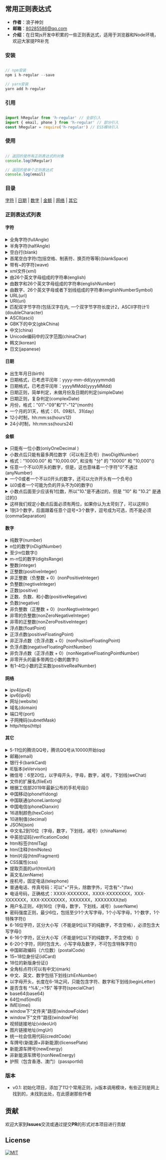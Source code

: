 ## 常用正则表达式

* **作者**：浪子神剑
* **邮箱**：<80285586@qq.com> 
* **介绍**：在日常js开发中积累的一些正则表达式，适用于浏览器和Node环境，欢迎大家提PR补充

### 安装
```javascript

// npm安装
npm i h-regular --save

// yarn安装
yarn add h-regular

```

### 引用
```javascript

import hRegular from 'h-regular' // 全部引入
import { email, phone } from 'h-regular' // 部分引入
const hRegular = require('h-regular') // ES5模块引入

```

### 使用
```javascript

// 返回的是所有正则表达式的对象
console.log(hRegular)

// 返回的是单个正则表达式
console.log(email)

```
### 目录
[字符](#character) | [日期](#date)  | [数字](#number)  | [金额](#money)  | [网络](#network)  | [其它](#other) 

### 正则表达式列表

<p id="character"></p>

#### 字符
<details>
<summary>全角字符(fullAngle)</summary>
<p>举例：</p>
<pre><code>
1. /[^\uFF00-\uFFFF]/g
2. /[^\x00-\xff]/g
</code></pre>
</details>

<details>
<summary>半角字符(halfAngle)</summary>
<p>举例：这是半角字符</p>
<pre><code>
/[\x00-\xff]/g
</code></pre>
</details>

<details>
<summary>空白行(blank)</summary>
<p>举例：第一行\n第三行（中间第二行为空）</p>
<pre><code>
/\n\s*\r/
</code></pre>
</details>

<details>
<summary>首尾空白字符(包括空格、制表符、换页符等等)(blankSpace)</summary>
<p>举例：  测试首尾空白字符  </p>
<pre><code>
1. /^\s*|\s*$/
2. /^[\s\uFEFF\xA0]+|[\s\uFEFF\xA0]+$/g
</code></pre>
</details>

<details>
<summary>带有~的字符(wave)</summary>
<p>举例：我带有~符号哦！</p>
<pre><code>
/[^~\x22]+/i
</code></pre>
</details>

<details>
<summary>xml文件(xml)</summary>
<p>举例：</p>
<pre><code>
/^([a-zA-Z]+-?)+[a-zA-Z0-9]+\\.[x|X][m|M][l|L]$/
</code></pre>
</details>

<details>
<summary>由26个英文字母组成的字符串(english)</summary>
<p>举例：test</p>
<pre><code>
/^[A-Za-z]+$/
</code></pre>
</details>

<details>
<summary>由数字和26个英文字母组成的字符串(englishNumber)</summary>
<p>举例：0123test456</p>
<pre><code>
/^[A-Za-z0-9]+$/
</code></pre>
</details>

<details>
<summary>由数字、26个英文字母或者下划线组成的字符串(englishNumberSymbol)</summary>
<p>举例：</p>
<pre><code>
/^\w+$/
</code></pre>
</details>

<details>
<summary>URL(url)</summary>
<p>举例：</p>
<pre><code>
1. /^https?:\/\/(([a-zA-Z0-9_-])+(\.)?)*(:\d+)?(\/((\.)?(\?)?=?&?[a-zA-Z0-9_-](\?)?)*)*$/i
2. /^(https?:\\/\\/)?([\\da-z\\.-]+)\\.([a-z\\.]{2,6})([\/\\w \\.-]*)*\/?$/$1
3. /[-a-zA-Z0-9@:%._\+~#=]{2,256}\.[a-z]{2,6}\b([-a-zA-Z0-9@:%_\+.~#?&//=]*)/i
4. /https?:\/\/[^\s]*/
5. /^(f|ht){1}(tp|tps):\/\/([\w-]+\.)+[\w-]+(\/[\w- ./?%&=]*)?/
</code></pre>
</details>

<details>
<summary>URI(uri)</summary>
<p>举例：</p>
<pre><code>
/[a-zA-z]+:\/\/[^\s]*/
</code></pre>
</details>

<details>
<summary>匹配双字节字符(包括汉字在内, 一个双字节字符长度计2，ASCII字符计1)(doubleCharacter)</summary>
<p>举例：</p>
<pre><code>
/[^\x00-\xff]/g
</code></pre>
</details>

<details>
<summary>ASCII(ascii)</summary>
<p>举例：</p>
<pre><code>
/\x20-\x7f/
</code></pre>
</details>

<details>
<summary>GBK下的中文(gbkChina)</summary>
<p>举例：</p>
<pre><code>
/\xa1-\xff/
</code></pre>
</details>

<details>
<summary>中文(china)</summary>
<p>举例：</p>
<pre><code>
1. /[\u4E00-\u9FA5]/
2. /^[\u4e00-\u9fa5],{0,}$/
3. /^(?:[\u3400-\u4DB5\u4E00-\u9FEA\uFA0E\uFA0F\uFA11\uFA13\uFA14\uFA1F\uFA21\uFA23\uFA24\uFA27-\uFA29]|[\uD840-\uD868\uD86A-\uD86C\uD86F-\uD872\uD874-\uD879][\uDC00-\uDFFF]|\uD869[\uDC00-\uDED6\uDF00-\uDFFF]|\uD86D[\uDC00-\uDF34\uDF40-\uDFFF]|\uD86E[\uDC00-\uDC1D\uDC20-\uDFFF]|\uD873[\uDC00-\uDEA1\uDEB0-\uDFFF]|\uD87A[\uDC00-\uDFE0])+$/
</code></pre>
</details>

<details>
<summary>Unicode编码中的汉字范围(chinaChar)</summary>
<p>举例：</p>
<pre><code>
/^[\u2E80-\u9FFF]+$/
</code></pre>
</details>

<details>
<summary>韩文(korean)</summary>
<p>举例：</p>
<pre><code>
/^\x3130-\x318F$/
</code></pre>
</details>

<details>
<summary>日文(japanese)</summary>
<p>举例：</p>
<pre><code>
/^\u0800-\u4e00$/
</code></pre>
</details>

<p id="date"></p>

#### 日期
<details>
<summary>出生年月日(birth)</summary>
<p>举例：</p>
<pre><code>
/^(19|20)\d{2}\-((0?[1-9])|(1[0-2]))\-((0?[1-9])|([1-2]\d)|3[01])$/
</code></pre>
</details>

<details>
<summary>日期格式，已考虑平闰年：yyyy-mm-dd(yyyymmdd)</summary>
<p>举例：</p>
<pre><code>
1. /^[1-2][0-9][0-9][0-9]-[0-1]{0,1}[0-9]-[0-3]{0,1}[0-9]$/
2. /^(?:(?!0000)[0-9]{4}-(?:(?:0[1-9]|1[0-2])-(?:0[1-9]|1[0-9]|2[0-8])|(?:0[13-9]|1[0-2])-(?:29|30)|(?:0[13578]|1[02])-31)|(?:[0-9]{2}(?:0[48]|[2468][048]|[13579][26])|(?:0[48]|[2468][048]|[13579][26])00)-02-29)$/
</code></pre>
</details>

<details>
<summary>日期格式，已考虑平闰年：yyyyMMdd(yyyyMMdd)</summary>
<p>举例：</p>
<pre><code>
/^(?:(?!0000)[0-9]{4}(?:(?:0[1-9]|1[0-2])(?:0[1-9]|1[0-9]|2[0-8])|(?:0[13-9]|1[0-2])(?:29|30)|(?:0[13578]|1[02])31)|(?:[0-9]{2}(?:0[48]|[2468][048]|[13579][26])|(?:0[48]|[2468][048]|[13579][26])00)0229)$/
</code></pre>
</details>

<details>
<summary>日期正则，简单判定，未做月份及日期的判定(simpleDate)</summary>
<p>举例：</p>
<pre><code>
/^\d{4}(\-)\d{1,2}\1\d{1,2}$/
</code></pre>
</details>

<details>
<summary>日期正则，复杂判定(complexDate)</summary>
<p>举例：</p>
<pre><code>
/^(?:(?!0000)[0-9]{4}-(?:(?:0[1-9]|1[0-2])-(?:0[1-9]|1[0-9]|2[0-8])|(?:0[13-9]|1[0-2])-(?:29|30)|(?:0[13578]|1[02])-31)|(?:[0-9]{2}(?:0[48]|[2468][048]|[13579][26])|(?:0[48]|[2468][048]|[13579][26])00)-02-29)$/
</code></pre>
</details>

<details>
<summary>月份，格式："01"-"09"和"1"-"12"(month)</summary>
<p>举例：05</p>
<pre><code>
/^(0?[1-9]|1[0-2])$/
</code></pre>
</details>

<details>
<summary>一个月的31天，格式：01、09和1、31(day)</summary>
<p>举例：31</p>
<pre><code>
/^((0?[1-9])|((1|2)[0-9])|30|31)$/
</code></pre>
</details>

<details>
<summary>12小时制，hh:mm:ss(hours12)</summary>
<p>举例：11:32:23</p>
<pre><code>
/^(?:1[0-2]|0?[1-9]):[0-5]\d:[0-5]\d$/
</code></pre>
</details>

<details>
<summary>24小时制，hh:mm:ss(hours24)</summary>
<p>举例：17:32:23</p>
<pre><code>
/^(?:[01]\d|2[0-3]):[0-5]\d:[0-5]\d$/
</code></pre>
</details>

<p id="money"></p>

#### 金额
<details>
<summary>只能有一位小数(onlyOneDecimal )</summary>
<p>举例：</p>
<pre><code>
/^[0-9]{1,3}(,[0-9]{3})*(.[0-9]{1,2})?$/
</code></pre>
</details>

<details>
<summary>小数点后只能有最多两位数字（可以有正负号）(twoDigitNumber)</summary>
<p>举例：-36.58</p>
<pre><code>
/^[+-]*(\d)*(\.\d{0,2})*$/
</code></pre>
</details>

<details>
<summary>格式："10000.00" 和 "10,000.00", 和没有 "分" 的 "10000" 和 "10,000"()</summary>
<p>举例：</p>
<pre><code>
/^[1-9][0-9]*$/
</code></pre>
</details>

<details>
<summary>任意一个不以0开头的数字，但是，这也意味着一个字符"0"不通过(anyNumber)</summary>
<p>举例：</p>
<pre><code>
/^(0|[1-9][0-9]*)$/
</code></pre>
</details>

<details>
<summary>一个0或者一个不以0开头的数字，还可以允许开头有一个负号()</summary>
<p>举例：</p>
<pre><code>
/^(0|-?[1-9][0-9]*)$/
</code></pre>
</details>

<details>
<summary>以0或者一个可能为负的开头不为0的数字()</summary>
<p>举例：</p>
<pre><code>
/^[0-9]+(.[0-9]+)?$/
</code></pre>
</details>

<details>
<summary>小数点后面至少应该有1位数，所以"10."是不通过的，但是 "10" 和 "10.2" 是通过的()</summary>
<p>举例：</p>
<pre><code>
/^[0-9]+(.[0-9]{2})?$/
</code></pre>
</details>

<details>
<summary>这样我们规定小数点后面必须有两位，如果你认为太苛刻了，可以这样()</summary>
<p>举例：</p>
<pre><code>
/^[0-9]+(.[0-9]{1,2})?$/
</code></pre>
</details>

<details>
<summary>1到3个数字，后面跟着任意个逗号+3个数字，逗号成为可选，而不是必须(commaSeparation)</summary>
<p>举例：</p>
<pre><code>
/^([0-9]+|[0-9]{1,3}(,[0-9]{3})*)(.[0-9]{1,2})?$/
</code></pre>
</details>

<p id="number"></p>

#### 数字
<details>
<summary>纯数字(number)</summary>
<p>举例：</p>
<pre><code>
1. /^-?\d*\.?\d+$/
2. /^[0-9]*$/
</code></pre>
</details>

<details>
<summary>n位的数字(nDigitNumber)</summary>
<p>举例：</p>
<pre><code>
/^\d{n}$/
</code></pre>
</details>

<details>
<summary>至少n位数字()</summary>
<p>举例：</p>
<pre><code>
/^\d{n,}$/
</code></pre>
</details>

<details>
<summary>m-n位的数字(digitsRange)</summary>
<p>举例：58</p>
<pre><code>
/^\d{m,n}$
</code></pre>
</details>

<details>
<summary>整数(integer)</summary>
<p>举例：</p>
<pre><code>
1. /^-?\d+$/
2. /^-?[1-9]\d*$/
</code></pre>
</details>

<details>
<summary>正整数(positiveInteger)</summary>
<p>举例：</p>
<pre><code>
1. /^\d+$/
2. /^[1-9]\d*$/
</code></pre>
</details>

<details>
<summary>非正整数（负整数 + 0）(nonPositiveInteger)</summary>
<p>举例：</p>
<pre><code>
1. /^-[1-9]\d*|0$/
2. /^((-\d+)|(0+))$/
</code></pre>
</details>

<details>
<summary>负整数(negtiveInteger)</summary>
<p>举例：</p>
<pre><code>
1. /^-\d+$/
2. /^-[1-9]\d*$/
</code></pre>
</details>

<details>
<summary>正数(positive)</summary>
<p>举例：</p>
<pre><code>
/^\d*\.?\d+$/
</code></pre>
</details>

<details>
<summary>正数、负数、和小数(positiveNegative)</summary>
<p>举例：</p>
<pre><code>
/^(\-|\+)?\d+(\.\d+)?$/
</code></pre>
</details>

<details>
<summary>负数(negative)</summary>
<p>举例：</p>
<pre><code>
/^-\d*\.?\d+$/
</code></pre>
</details>

<details>
<summary>非负整数（正整数 + 0）(nonNegtiveInteger)</summary>
<p>举例：</p>
<pre><code>
1. /^[1-9]\d*|0$/
2. /^\d+$/
</code></pre>
</details>

<details>
<summary>非零的负整数(nonZeroNegativeInteger)</summary>
<p>举例：</p>
<pre><code>
1. /^\-[1-9][0-9]*$/
2. /^-[1-9]\d*$/
</code></pre>
</details>

<details>
<summary>非零的正整数(nonZeroPositiveInteger)</summary>
<p>举例：</p>
<pre><code>
1. /^\+?[1-9][0-9]*$/
2. /^([1-9][0-9]*){1,3}$ 或 ^\+?[1-9][0-9]*$/
</code></pre>
</details>

<details>
<summary>浮点数(floatPoint)</summary>
<p>举例：</p>
<pre><code>
1. /^-?([1-9]\d*\.\d*|0\.\d*[1-9]\d*|0?\.0+|0)$/
2. /^(-?\d+)(\.\d+)?$/
</code></pre>
</details>

<details>
<summary>正浮点数(positiveFloatingPoint)</summary>
<p>举例：</p>
<pre><code>
1. /^[1-9]\d*\.\d*|0\.\d*[1-9]\d*$/
2. /^(([0-9]+\.[0-9]*[1-9][0-9]*)|([0-9]*[1-9][0-9]*\.[0-9]+)|([0-9]*[1-9][0-9]*))$/
</code></pre>
</details>

<details>
<summary>非正浮点数（负浮点数 + 0）(nonPositiveFloatingPoint)</summary>
<p>举例：</p>
<pre><code>
1. /^(-([1-9]\d*\.\d*|0\.\d*[1-9]\d*))|0?\.0+|0$/
2. /^((-\d+(\.\d+)?)|(0+(\.0+)?))$ /
</code></pre>
</details>

<details>
<summary>负浮点数(negativeFloatingPointNumber)</summary>
<p>举例：</p>
<pre><code>
1. /^-([1-9]\d*\.\d*|0\.\d*[1-9]\d*)$/
2. /^(-(([0-9]+\.[0-9]*[1-9][0-9]*)|([0-9]*[1-9][0-9]*\.[0-9]+)|([0-9]*[1-9][0-9]*)))$/
</code></pre>
</details>

<details>
<summary>非负浮点数（正浮点数 + 0）(nonNegativeFloatingPointNumber)</summary>
<p>举例：</p>
<pre><code>
1. /^[1-9]\d*\.\d*|0\.\d*[1-9]\d*|0?\.0+|0$/
2. /^\d+(\.\d+)?$/
</code></pre>
</details>

<details>
<summary>非零开头的最多带两位小数的数字()</summary>
<p>举例：</p>
<pre><code>
/^([1-9][0-9]*)+(.[0-9]{1,2})?$/
</code></pre>
</details>

<details>
<summary>有1-4位小数的正实数(positiveRealNumber)</summary>
<p>举例：1234</p>
<pre><code>
/^[0-9]+(.[0-9]{1,4})?$/
</code></pre>
</details>

<p id="network"></p>

#### 网络
<details>
<summary>ipv4(ipv4)</summary>
<p>举例：127.0.0.1</p>
<pre><code>
/^(?:(?:25[0-5]|2[0-4][0-9]|[01]?[0-9][0-9]?)\.){3}(?:25[0-5]|2[0-4][0-9]|[01]?[0-9][0-9]?)$/
</code></pre>
</details>

<details>
<summary>ipv6(ipv6)</summary>
<p>举例：</p>
<pre><code>
/^((([0-9A-Fa-f]{1,4}:){7}[0-9A-Fa-f]{1,4})|(([0-9A-Fa-f]{1,4}:){6}:[0-9A-Fa-f]{1,4})|(([0-9A-Fa-f]{1,4}:){5}:([0-9A-Fa-f]{1,4}:)?[0-9A-Fa-f]{1,4})|(([0-9A-Fa-f]{1,4}:){4}:([0-9A-Fa-f]{1,4}:){0,2}[0-9A-Fa-f]{1,4})|(([0-9A-Fa-f]{1,4}:){3}:([0-9A-Fa-f]{1,4}:){0,3}[0-9A-Fa-f]{1,4})|(([0-9A-Fa-f]{1,4}:){2}:([0-9A-Fa-f]{1,4}:){0,4}[0-9A-Fa-f]{1,4})|(([0-9A-Fa-f]{1,4}:){6}((\b((25[0-5])|(1\d{2})|(2[0-4]\d)|(\d{1,2}))\b)\.){3}(\b((25[0-5])|(1\d{2})|(2[0-4]\d)|(\d{1,2}))\b))|(([0-9A-Fa-f]{1,4}:){0,5}:((\b((25[0-5])|(1\d{2})|(2[0-4]\d)|(\d{1,2}))\b)\.){3}(\b((25[0-5])|(1\d{2})|(2[0-4]\d)|(\d{1,2}))\b))|(::([0-9A-Fa-f]{1,4}:){0,5}((\b((25[0-5])|(1\d{2})|(2[0-4]\d)|(\d{1,2}))\b)\.){3}(\b((25[0-5])|(1\d{2})|(2[0-4]\d)|(\d{1,2}))\b))|([0-9A-Fa-f]{1,4}::([0-9A-Fa-f]{1,4}:){0,5}[0-9A-Fa-f]{1,4})|(::([0-9A-Fa-f]{1,4}:){0,6}[0-9A-Fa-f]{1,4})|(([0-9A-Fa-f]{1,4}:){1,7}:))$/i
</code></pre>
</details>

<details>
<summary>网址(website)</summary>
<p>举例：http://www.haizlin.com</p>
<pre><code>
/^(?=^.{3,255}$)(http(s)?:\/\/)?(www\.)?[a-zA-Z0-9][-a-zA-Z0-9]{0,62}(\.[a-zA-Z0-9][-a-zA-Z0-9]{0,62})+(:\d+)*(\/\w+\.\w+)*([\?&]\w+=\w*)*$/
</code></pre>
</details>

<details>
<summary>域名(domain)</summary>
<p>举例：http://www.baidu.com:8081?a=1&b=c</p>
<pre><code>
/^(?=^.{3,255}$)[a-zA-Z0-9][-a-zA-Z0-9]{0,62}(\.[a-zA-Z0-9][-a-zA-Z0-9]{0,62})+$/
</code></pre>
</details>

<details>
<summary>端口号(port)</summary>
<p>举例：65535</p>
<pre><code>
/^[1-9]$|(^[1-9][0-9]$)|(^[1-9][0-9][0-9]$)|(^[1-9][0-9][0-9][0-9]$)|(^[1-6][0-5][0-5][0-3][0-5]$)/
</code></pre>
</details>

<details>
<summary>子网掩码(subnetMask)</summary>
<p>举例：255.255.255.0</p>
<pre><code>
/^(254|252|248|240|224|192|128|0)\.0\.0\.0|255\.(254|252|248|240|224|192|128|0)\.0\.0|255\.255\.(254|252|248|240|224|192|128|0)\.0|255\.255\.255\.(254|252|248|240|224|192|128|0)$/
</code></pre>
</details>

<details>
<summary>http/https(http)</summary>
<p>举例：</p>
<pre><code>
1. /(http|https):\/\/([\w.]+\/?)\S*/
2. /http[s]{0,1}:\/\/([\w.]+\/?)\S*/
</code></pre>
</details>

<p id="other"></p>

#### 其它
<details>
<summary>5-11位的腾讯QQ号，腾讯QQ号从10000开始(qq)</summary>
<p>举例：80285586</p>
<pre><code>
/^[1-9][0-9]{4,11}$/
</code></pre>
</details>

<details>
<summary>邮箱(email)</summary>
<p>举例：</p>
<pre><code>
1. /^([A-Za-z0-9_\-\.])+\@([A-Za-z0-9_\-\.])+\.([A-Za-z]{2,4})$/
2. /\w+([-+.]\w+)*@\w+([-.]\w+)*\.\w+([-.]\w+)*/
3. /[\w!#$%&'*+/=?^_{|}~-]+(?:.[\w!#$%&'*+/=?^_{|}~-]+)*@(?:[\w](?:[\w-]*[\w])?\.)+[\w](?:[\w-]*[\w])?/
4. /^[a-zA-Z0-9.!#$%&'*+/=?^_`{|}~-]+@[a-zA-Z0-9](?:[a-zA-Z0-9-]{0,61}[a-zA-Z0-9])?(?:\.[a-zA-Z0-9](?:[a-zA-Z0-9-]{0,61}[a-zA-Z0-9])?)*$/
5. /^[a-zA-Z0-9]+[a-zA-Z0-9_.-]+@(([a-zA-Z0-9]+)\.){1,2}[a-z]{2,3}$/
</code></pre>
</details>

<details>
<summary>银行卡(bankCard)</summary>
<p>举例：</p>
<pre><code>
/^([1-9]{1})(\d{15}|\d{18})$/
</code></pre>
</details>

<details>
<summary>IE版本(ieVervison)</summary>
<p>举例：</p>
<pre><code>
/^.*MSIE [5-8](?:\\.[0-9]+)?(?!.*Trident\\/[5-9]\\.0).*$/
</code></pre>
</details>

<details>
<summary>微信号：6至20位，以字母开头，字母，数字，减号，下划线(weChat)</summary>
<p>举例：aya002002</p>
<pre><code>
/^[a-zA-Z]([-_a-zA-Z0-9]{5,19})+$/
</code></pre>
</details>

<details>
<summary>文件的扩展名(fileExt)</summary>
<p>举例：</p>
<pre><code>
1. /^.*?\.(html|css|jpg)$/
2. /^([a-zA-Z]\\:|\\\\)\\\\([^\\\\]+\\\\)*[^\\/:*?"<>|]+\\.txt(l)?$$/
</code></pre>
</details>

<details>
<summary>根据工信部2019年最新公布的手机号段()</summary>
<p>举例：</p>
<pre><code>
1. /^(?:(?:\+|00)86)?1(?:(?:3[\d])|(?:4[5-7|9])|(?:5[0-3|5-9])|(?:6[5-7])|(?:7[0-8])|(?:8[\d])|(?:9[1|8|9]))\d{8}$/
2. /^1[34578]\d{9}$/
3. /^[+]{0,1}(d){1,3}[ ]?([-]?((d)|[ ]){1,12})+$/
</code></pre>
</details>

<details>
<summary>中国移动(phoneYidong)</summary>
<p>举例：13456555555</p>
<pre><code>
/^1(34[0-8]|3[5-9\d]|440|4[78]\d|5[0-27-9]\d|70[356]|78\d|8[2-478]\d|98\d)\d{7}$/
</code></pre>
</details>

<details>
<summary>中国联通(phoneLiantong)</summary>
<p>举例：18689888888</p>
<pre><code>
/^1(3[0-2]\d|4[56]\d|5[56]\d|66\d|70[4789]|71|7[56]\d|8[56]\d)\d{7}$/
</code></pre>
</details>

<details>
<summary>中国电信(phoneDianxin)</summary>
<p>举例：13388888888</p>
<pre><code>
/^1(3[3]\d|349|410|49\d|53\d|70[0-2]|7[37]\d|740|8[019]\d|99\d)\d{7}$/
</code></pre>
</details>

<details>
<summary>16进制颜色(hexColor)</summary>
<p>举例：测试提取16进制的颜色#ff0012值</p>
<pre><code>
/#?([a-fA-F0-9]{6}|[a-fA-F0-9]{3})/
</code></pre>
</details>

<details>
<summary>10进制值(decimal)</summary>
<p>举例：15</p>
<pre><code>
/^d+.d+$/
</code></pre>
</details>

<details>
<summary>JSON(json)</summary>
<p>举例：</p>
<pre><code>
/^\w+\(({[^()]+})\)$/
</code></pre>
</details>

<details>
<summary>中文名2到10位（字母，数字，下划线，减号）(chinaName)</summary>
<p>举例：</p>
<pre><code>
/^[\u4E00-\u9FA5]{2,10}(·[\u4E00-\u9FA5]{2,10}){0,2}$/
</code></pre>
</details>

<details>
<summary>中英验证码(verificationCode)</summary>
<p>举例：</p>
<pre><code>
/^([a-zA-Z0-9]{4}|[a-zA-Z0-9]{6})$/
</code></pre>
</details>

<details>
<summary>html标签(htmlTag)</summary>
<p>举例：</p>
<pre><code>
1. /<(.*)>.*<\/\1>|<(.*) \/>/
2. /^<([a-z]+)([^<]+)(?:>(.)</\1>|\s+/>)$/
3. /<\/?\w+((\s+\w+(\s*=\s*(?:".*?"|'.*?'|[\^'">\s]+))?)+\s*|\s*)\/?>/
</code></pre>
</details>

<details>
<summary>html注释(htmlNotes)</summary>
<p>举例：</p>
<pre><code>
1. /^&lt;!--[\s\S]*?-->$/
2. /&lt;!--(.*?)-->/
</code></pre>
</details>

<details>
<summary>html片段(htmlFragment)</summary>
<p>举例：</p>
<pre><code>
/^<([a-z]+)([^<]+)*(?:>(.*)<\\/\\\\\\1>|\\s+\\/>)$/
</code></pre>
</details>

<details>
<summary>CSS属性(css)</summary>
<p>举例：</p>
<pre><code>
/^\\s*[a-zA-Z\\-]+\\s*[:]{1}\\s[a-zA-Z0-9\\s.#]+[;]{1}/
</code></pre>
</details>

<details>
<summary>提取页面的url(htmlUrl)</summary>
<p>举例：<a href="http://www.baidu.com">百度</a></p>
<pre><code>
/(&lt;a\\s*(?!.*\\brel=)[^>]*)(href="https?:\\/\\/)((?!(?:(?:www\\.)?'.implode('|(?:www\\.)?', $follow_list).'))[^" rel="external nofollow" ]+)"((?!.*\\brel=)[^>]*)(?:[^>]*)>
</code></pre>
</details>

<details>
<summary>英文名(enName)</summary>
<p>举例：</p>
<pre><code>
1. /^[a-zA-Z0-9_-]{2,10}$/
2. /^[a-zA-Z]{1}[a-zA-Z\s]{0,20}[a-zA-Z]{1}$/
</code></pre>
</details>

<details>
<summary>座机号，固定电话(telephone)</summary>
<p>举例：</p>
<pre><code>
1. /\d{3}-\d{8}|\d{4}-\d{7}/
2. /^(0[0-9]{2})\d{8}$|^(0[0-9]{3}(\d{7,8}))$/
</code></pre>
</details>

<details>
<summary>普通电话、传真号码：可以"+"开头，除数字外，可含有"-"(fax)</summary>
<p>举例：</p>
<pre><code>
/^[+]{0,1}(d){1,3}[ ]?([-]?((d)|[ ]){1,12})+$/
</code></pre>
</details>

<details>
<summary>电话号码，正确格式：XXXX-XXXXXXX，XXXX-XXXXXXXX，XXX-XXXXXXX，XXX-XXXXXXXX，XXXXXXX，XXXXXXXX(tel)</summary>
<p>举例：010-88888888</p>
<pre><code>
/^(\(\d{3,4}\)|\d{3,4}-)?\d{7,8}$/
</code></pre>
</details>

<details>
<summary>用户名正则，4到16位（字母，数字，下划线，减号）(userName)</summary>
<p>举例：</p>
<pre><code>
1. /^[a-zA-Z0-9_-]{4,16}$/
2. /^[a-zA-Z][a-zA-Z0-9_]{4,16}$/
</code></pre>
</details>

<details>
<summary>密码强度正则，最少6位，包括至少1个大写字母，1个小写字母，1个数字，1个特殊字符()</summary>
<p>举例：</p>
<pre><code>
/^.*(?=.{6,})(?=.*\d)(?=.*[A-Z])(?=.*[a-z])(?=.*[!@#$%^&*? ]).*$/
</code></pre>
</details>

<details>
<summary>6-16位字符，区分大小写（不能是9位以下的纯数字，不含空格），必须包含大写字母()</summary>
<p>举例：</p>
<pre><code>
/^(?!\d{6,8}$)(?! )(?=.*[A-Z])(?=.*[a-z])(?=.*[0-9])[a-zA-Z0-9_]{6,16}$/
</code></pre>
</details>

<details>
<summary>6-16个字符，区分大小写（不能是9位以下的纯数字，不含空格）()</summary>
<p>举例：</p>
<pre><code>
/^(?!\d{6,8}$)(?! )(?=.*[a-z])(?=.*[0-9])[a-zA-Z0-9_]{6,16}$/
</code></pre>
</details>

<details>
<summary>6-20个字符，同时包含大、小写字母及数字，不可包含特殊字符()</summary>
<p>举例：</p>
<pre><code>
/^(?=.*[a-z])(?=.*[A-Z])(?=.*\d)[a-zA-Z\d]{6,20}$/
</code></pre>
</details>

<details>
<summary>中国邮政编码（六位数）(postalCode)</summary>
<p>举例：</p>
<pre><code>
1. /^\d{6}$/
2. /^(0[1-7]|1[0-356]|2[0-7]|3[0-6]|4[0-7]|5[1-7]|6[1-7]|7[0-5]|8[013-6])\d{4}$/
3. [1-9]\d{5}(?!\d)
</code></pre>
</details>

<details>
<summary>15~18位身份证(idCard)</summary>
<p>举例：</p>
<pre><code>
1. /(^[1-9]\d{5}(18|19|([23]\d))\d{2}((0[1-9])|(10|11|12))(([0-2][1-9])|10|20|30|31)\d{3}[0-9Xx]$)|(^[1-9]\d{5}\d{2}((0[1-9])|(10|11|12))(([0-2][1-9])|10|20|30|31)\d{2}$)/
2. /^[1-9]{1}\d{5}(18|19|20)\d{2}((0[1-9])|(1[0-2]))(([0-2][1-9])|10|20|30|31)\d{3}[0-9Xx]$/
3. /^[1-9]\d{7}((0\d)|(1[0-2]))(([0|1|2]\d)|3[0-1])\d{3}$/
</code></pre>
</details>

<details>
<summary>18位的新版身份证()</summary>
<p>举例：</p>
<pre><code>
1. /^[1-9]\d{5}(18|19|([23]\d))\d{2}((0[1-9])|(10|11|12))(([0-2][1-9])|10|20|30|31)\d{3}[0-9Xx]$/
2. ^(\d{6})(\d{4})(\d{2})(\d{2})(\d{3})([0-9]|X|x)$
3. /^[1-9]\d{5}[1-9]\d{3}((0\d)|(1[0-2]))(([0|1|2]\d)|3[0-1])\d{3}([0-9]|X)$/
</code></pre>
</details>

<details>
<summary>全角标点符(可以有中文)(mark)</summary>
<p>举例：</p>
<pre><code>
/[\uFF00-\uFFFF]/g
</code></pre>
</details>

<details>
<summary>中文、英文、数字包括下划线(zhEnNumber)</summary>
<p>举例：</p>
<pre><code>
/^[\\u4E00-\\u9FA5A-Za-z0-9_]+$/$1
</code></pre>
</details>

<details>
<summary>以字母开头，长度在6-18之间，只能包含字符、数字和下划线(beginLetter)</summary>
<p>举例：</p>
<pre><code>
/^[a-zA-Z]\w{5,17}$/
</code></pre>
</details>

<details>
<summary>是否含有 ^%&',;=?$\" 等字符(specialChar)</summary>
<p>举例：</p>
<pre><code>
/[^%&',;=?$\x22]+/
</code></pre>
</details>

<details>
<summary>base64(base64)</summary>
<p>举例：</p>
<pre><code>
/^\s*data:(?:[a-z]+\/[a-z0-9-+.]+(?:;[a-z-]+=[a-z0-9-]+)?)?(?:;base64)?,([a-z0-9!$&',()*+;=\-._~:@\/?%\s]*?)\s*$/i
</code></pre>
</details>

<details>
<summary>64位md5(md5)</summary>
<p>举例：</p>
<pre><code>
/^[a-f0-9]{64}$/
</code></pre>
</details>

<details>
<summary>IMEI(imei)</summary>
<p>举例：</p>
<pre><code>
/^\d{15,17}$/
</code></pre>
</details>

<details>
<summary>window下"文件夹"路径(windowFolder)</summary>
<p>举例：</p>
<pre><code>
/^[a-zA-Z]:\\(?:\w+\\?)*$/
</code></pre>
</details>

<details>
<summary>window下"文件"路径(windowFile)</summary>
<p>举例：</p>
<pre><code>
/^[a-zA-Z]:\\(?:\w+\\)*\w+\.\w+$/
</code></pre>
</details>

<details>
<summary>视频链接地址(videoUrl)</summary>
<p>举例：</p>
<pre><code>
/^https?:\/\/.*?(?:swf|avi|flv|mpg|rm|mov|wav|asf|3gp|mkv|rmvb|mp4)$/i
</code></pre>
</details>

<details>
<summary>图片链接地址(imgUrl)</summary>
<p>举例：</p>
<pre><code>
/^https?:\/\/.*?(?:gif|png|jpg|jpeg|webp|svg|psd|bmp|tif)$/i
</code></pre>
</details>

<details>
<summary>统一社会信用代码(creditCode)</summary>
<p>举例：12540300G347861750</p>
<pre><code>
/^[0-9A-HJ-NPQRTUWXY]{2}\d{6}[0-9A-HJ-NPQRTUWXY]{10}$/
</code></pre>
</details>

<details>
<summary>车牌号(新能源+非新能源)(licensePlate)</summary>
<p>举例：</p>
<pre><code>
/^[京津沪渝冀豫云辽黑湘皖鲁新苏浙赣鄂桂甘晋蒙陕吉闽贵粤青藏川宁琼使领 A-Z]{1}[A-HJ-NP-Z]{1}[A-Z0-9]{4}[A-Z0-9挂学警港澳]{1}$/
</code></pre>
</details>

<details>
<summary>新能源车牌号(newEnergy)</summary>
<p>举例：</p>
<pre><code>
/[京津沪渝冀豫云辽黑湘皖鲁新苏浙赣鄂桂甘晋蒙陕吉闽贵粤青藏川宁琼使领 A-Z]{1}[A-HJ-NP-Z]{1}(([0-9]{5}[DF])|([DF][A-HJ-NP-Z0-9][0-9]{4}))$/
</code></pre>
</details>

<details>
<summary>非新能源车牌号(nonNewEnergy)</summary>
<p>举例：</p>
<pre><code>
/^[京津沪渝冀豫云辽黑湘皖鲁新苏浙赣鄂桂甘晋蒙陕吉闽贵粤青藏川宁琼使领A-Z]{1}[A-Z]{1}[A-Z0-9]{4}[A-Z0-9挂学警港澳]{1}$/
</code></pre>
</details>

<details>
<summary>护照（包含香港、澳门）(passportId)</summary>
<p>举例：</p>
<pre><code>
/(^[EeKkGgDdSsPpHh]\d{8}$)|(^(([Ee][a-fA-F])|([DdSsPp][Ee])|([Kk][Jj])|([Mm][Aa])|(1[45]))\d{7}$)/
</code></pre>
</details>

### 版本
* v0.1: 初始化项目，添加了112个常用正则，js版本调用模块，有些正则是网上找到的，未找到出处，在此感谢那些作者

## 贡献
欢迎大家到**Issues**交流或通过提交**PR**的形式对本项目进行贡献

## License
[![MIT](http://api.haizlin.cn/api?mod=interview&ctr=issues&act=generateSVG&type=regular)](https://github.com/haizlin/fe-interview/blob/master/LICENSE)